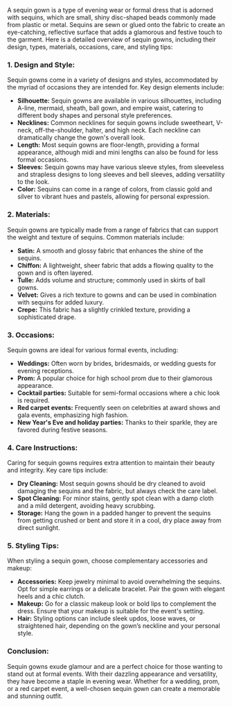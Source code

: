 A sequin gown is a type of evening wear or formal dress that is adorned with sequins, which are small, shiny disc-shaped beads commonly made from plastic or metal. Sequins are sewn or glued onto the fabric to create an eye-catching, reflective surface that adds a glamorous and festive touch to the garment. Here is a detailed overview of sequin gowns, including their design, types, materials, occasions, care, and styling tips:

### 1. **Design and Style:**
Sequin gowns come in a variety of designs and styles, accommodated by the myriad of occasions they are intended for. Key design elements include:

- **Silhouette:** Sequin gowns are available in various silhouettes, including A-line, mermaid, sheath, ball gown, and empire waist, catering to different body shapes and personal style preferences.
- **Necklines:** Common necklines for sequin gowns include sweetheart, V-neck, off-the-shoulder, halter, and high neck. Each neckline can dramatically change the gown's overall look.
- **Length:** Most sequin gowns are floor-length, providing a formal appearance, although midi and mini lengths can also be found for less formal occasions.
- **Sleeves:** Sequin gowns may have various sleeve styles, from sleeveless and strapless designs to long sleeves and bell sleeves, adding versatility to the look.
- **Color:** Sequins can come in a range of colors, from classic gold and silver to vibrant hues and pastels, allowing for personal expression.

### 2. **Materials:**
Sequin gowns are typically made from a range of fabrics that can support the weight and texture of sequins. Common materials include:

- **Satin:** A smooth and glossy fabric that enhances the shine of the sequins.
- **Chiffon:** A lightweight, sheer fabric that adds a flowing quality to the gown and is often layered.
- **Tulle:** Adds volume and structure; commonly used in skirts of ball gowns.
- **Velvet:** Gives a rich texture to gowns and can be used in combination with sequins for added luxury.
- **Crepe:** This fabric has a slightly crinkled texture, providing a sophisticated drape.

### 3. **Occasions:**
Sequin gowns are ideal for various formal events, including:

- **Weddings:** Often worn by brides, bridesmaids, or wedding guests for evening receptions.
- **Prom:** A popular choice for high school prom due to their glamorous appearance.
- **Cocktail parties:** Suitable for semi-formal occasions where a chic look is required.
- **Red carpet events:** Frequently seen on celebrities at award shows and gala events, emphasizing high fashion.
- **New Year's Eve and holiday parties:** Thanks to their sparkle, they are favored during festive seasons.

### 4. **Care Instructions:**
Caring for sequin gowns requires extra attention to maintain their beauty and integrity. Key care tips include:

- **Dry Cleaning:** Most sequin gowns should be dry cleaned to avoid damaging the sequins and the fabric, but always check the care label.
- **Spot Cleaning:** For minor stains, gently spot clean with a damp cloth and a mild detergent, avoiding heavy scrubbing.
- **Storage:** Hang the gown in a padded hanger to prevent the sequins from getting crushed or bent and store it in a cool, dry place away from direct sunlight.

### 5. **Styling Tips:**
When styling a sequin gown, choose complementary accessories and makeup:

- **Accessories:** Keep jewelry minimal to avoid overwhelming the sequins. Opt for simple earrings or a delicate bracelet. Pair the gown with elegant heels and a chic clutch.
- **Makeup:** Go for a classic makeup look or bold lips to complement the dress. Ensure that your makeup is suitable for the event's setting.
- **Hair:** Styling options can include sleek updos, loose waves, or straightened hair, depending on the gown’s neckline and your personal style.

### Conclusion:
Sequin gowns exude glamour and are a perfect choice for those wanting to stand out at formal events. With their dazzling appearance and versatility, they have become a staple in evening wear. Whether for a wedding, prom, or a red carpet event, a well-chosen sequin gown can create a memorable and stunning outfit.